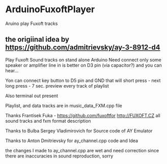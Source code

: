 # ArduinoFuxoftPlayer


Aruino play Fuxoft tracks


## the origiinal idea by https://github.com/admitrievsky/ay-3-8912-d4

  Play Fuxoft Sound tracks on stand alone Arduino
  Need connect only some speaker or amplifier line in is better on D3 pin (via capacitor?)
  and you can hear...
 
 Yon can connect key button to D5 pin and GND that will
 short press - next
 long press - 7 sec. preview every track of playlist

 Also terminal out present


 Playlist, and data tracks are in music_data_FXM.cpp file


 Thanks Frantisek Fuka -  https://github.com/fuxoftfor http://FUXOFT.CZ all sound tracks and fxm format description

 Thanks to Bulba Sergey Vladimirovich for Source code of AY Emulator

 Thanks to Anton Dmitrievsky for ay_channel.cpp code and Idea

 the changes I made to ay_channel.cpp are wet and need correction
 since there are inaccuracies in sound reproduction, sorry
